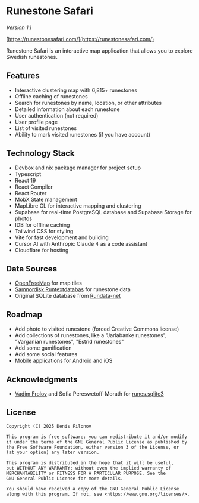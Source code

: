 # Runestone Safari

_Version 1.1_

[https://runestonesafari.com/](https://runestonesafari.com/)

Runestone Safari is an interactive map application that allows you to explore Swedish runestones.

## Features

- Interactive clustering map with 6,815+ runestones
- Offline caching of runestones
- Search for runestones by name, location, or other attributes
- Detailed information about each runestone
- User authentication (not required)
- User profile page
- List of visited runestones
- Ability to mark visited runestones (if you have account)

## Technology Stack

- Devbox and nix package manager for project setup
- Typescript
- React 19
- React Compiler
- React Router
- MobX State management
- MapLibre GL for interactive mapping and clustering
- Supabase for real-time PostgreSQL database and Supabase Storage for photos
- IDB for offline caching
- Tailwind CSS for styling
- Vite for fast development and building
- Cursor AI with Anthropic Claude 4 as a code assistant
- Cloudflare for hosting

## Data Sources

- [OpenFreeMap](https://openfreemap.org/) for map tiles
- [Samnordisk Runtextdatabas](https://www.uu.se/institution/nordiska/forskning/projekt/samnordisk-runtextdatabas) for runestone data
- Original SQLite database from [Rundata-net](https://www.rundata.info/)

## Roadmap

- Add photo to visited runestone (forced Creative Commons license)
- Add collections of runestones, like a "Jarlabanke runestones", "Varganian runestones", "Estrid runestones"
- Add some gamification
- Add some social features
- Mobile applications for Android and iOS

## Acknowledgments

- [Vadim Frolov](https://github.com/fralik) and Sofia Pereswetoff-Morath for [runes.sqlite3](https://github.com/fralik/rundata-net/blob/master/rundatanet/static/runes/runes.sqlite3)

## License

```
Copyright (C) 2025 Denis Filonov

This program is free software: you can redistribute it and/or modify
it under the terms of the GNU General Public License as published by
the Free Software Foundation, either version 3 of the License, or
(at your option) any later version.

This program is distributed in the hope that it will be useful,
but WITHOUT ANY WARRANTY; without even the implied warranty of
MERCHANTABILITY or FITNESS FOR A PARTICULAR PURPOSE. See the
GNU General Public License for more details.

You should have received a copy of the GNU General Public License
along with this program. If not, see <https://www.gnu.org/licenses/>.
```
